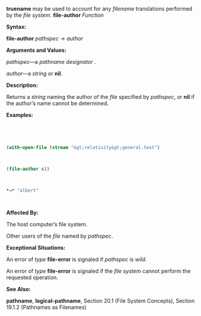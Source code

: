 **truename** may be used to account for any *filename* translations performed by the *file system*. **file-author** *Function* 



**Syntax:** 



**file-author** *pathspec → author* 



**Arguments and Values:** 



*pathspec*—a *pathname designator* . 



*author*—a *string* or **nil**. 







 



 



**Description:** 



Returns a *string* naming the author of the *file* specified by *pathspec*, or **nil** if the author’s name cannot be determined. 



**Examples:**
```lisp
 



(with-open-file (stream "&gt;relativity&gt;general.text") 



(file-author s)) 



*→* "albert" 




```
**Affected By:** 



The host computer’s file system. 



Other users of the *file* named by *pathspec*. 



**Exceptional Situations:** 



An error of *type* **file-error** is signaled if *pathspec* is *wild*. 



An error of *type* **file-error** is signaled if the *file system* cannot perform the requested operation. 



**See Also:** 



**pathname**, **logical-pathname**, Section 20.1 (File System Concepts), Section 19.1.2 (Pathnames as Filenames) 



